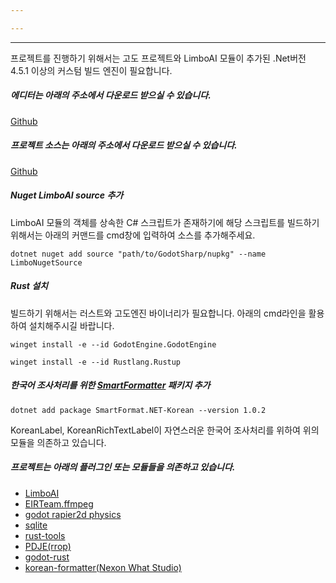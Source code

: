 ```yaml
---

---
```


---

프로젝트를 진행하기 위해서는 고도 프로젝트와 LimboAI 모듈이 추가된 .Net버전 4.5.1 이상의 커스텀 빌드 엔진이 필요합니다.

##### 에디터는 아래의 주소에서 다운로드 받으실 수 있습니다.
[Github](https://github.com/pale9876/dandelion_dance/releases/tag/editor)

##### 프로젝트 소스는 아래의 주소에서 다운로드 받으실 수 있습니다.
[Github](https://github.com/pale9876/dandelion_dance)

##### Nuget LimboAI source 추가

LimboAI 모듈의 객체를 상속한 C# 스크립트가 존재하기에 해당 스크립트를 빌드하기 위해서는 아래의 커맨드를 cmd창에 입력하여 소스를 추가해주세요.

```
dotnet nuget add source "path/to/GodotSharp/nupkg" --name LimboNugetSource
```

##### Rust 설치

빌드하기 위해서는 러스트와 고도엔진 바이너리가 필요합니다. 아래의 cmd라인을 활용하여 설치해주시길 바랍니다.

```
winget install -e --id GodotEngine.GodotEngine
```

```
winget install -e --id Rustlang.Rustup
```

##### 한국어 조사처리를 위한 [SmartFormatter](https://github.com/what-studio/SmartFormat.NET-Korean) 패키지 추가

```
dotnet add package SmartFormat.NET-Korean --version 1.0.2
```

KoreanLabel, KoreanRichTextLabel이 자연스러운 한국어 조사처리를 위하여 위의 모듈을 의존하고 있습니다. 


##### 프로젝트는 아래의 플러그인 또는 모듈들을 의존하고 있습니다.
- [LimboAI](https://github.com/limbonaut/limboai)
- [EIRTeam.ffmpeg](https://github.com/EIRTeam/EIRTeam.FFmpeg)
- [godot rapier2d physics](https://github.com/appsinacup/godot-rapier-physics)
- [sqlite](https://github.com/2shady4u/godot-sqlite)
- [rust-tools](https://github.com/ttencate/godot_rust_tools)
- [PDJE(rrop)](https://github.com/Rliop913/Project_DJ_Godot)
- [godot-rust](https://godot-rust.github.io/)
- [korean-formatter(Nexon What Studio)](https://github.com/what-studio/SmartFormat.NET-Korean?tab=readme-ov-file)

